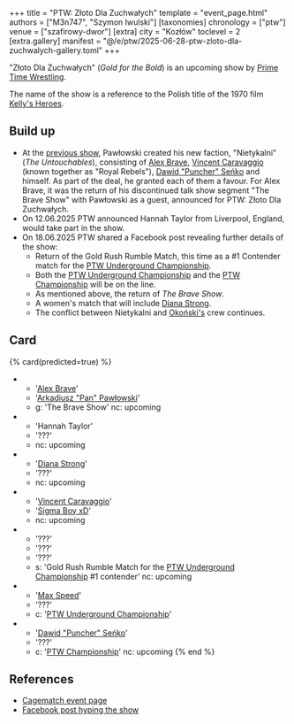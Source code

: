 +++
title = "PTW: Złoto Dla Zuchwałych"
template = "event_page.html"
authors = ["M3n747", "Szymon Iwulski"]
[taxonomies]
chronology = ["ptw"]
venue = ["szafirowy-dwor"]
[extra]
city = "Kozłów"
toclevel = 2
[extra.gallery]
manifest = "@/e/ptw/2025-06-28-ptw-zloto-dla-zuchwalych-gallery.toml"
+++

"Złoto Dla Zuchwałych" (_Gold for the Bold_) is an upcoming show by [Prime Time Wrestling](@/o/ptw.md).

The name of the show is a reference to the Polish title of the 1970 film [Kelly's Heroes][zloto].

## Build up

* At the [previous show](@/e/ptw/2025-05-31-ptw-dzien-dziecka.md), Pawłowski created his new faction, "Nietykalni" (_The Untouchables_), consisting of [Alex Brave](@/w/alex-brave.md), [Vincent Caravaggio](@/w/vincent-caravaggio.md) (known together as "Royal Rebels"), [Dawid "Puncher" Seńko](@/w/puncher.md) and himself. As part of the deal, he granted each of them a favour. For Alex Brave, it was the return of his discontinued talk show segment "The Brave Show" with Pawłowski as a guest, announced for PTW: Złoto Dla Zuchwałych.
* On 12.06.2025 PTW announced Hannah Taylor from Liverpool, England, would take part in the show.
* On 18.06.2025 PTW shared a Facebook post revealing further details of the show:
  * Return of the Gold Rush Rumble Match, this time as a #1 Contender match for the [PTW Underground Championship](@/c/ptw-underground-championship.md).
  * Both the [PTW Underground Championship](@/c/ptw-underground-championship.md) and the [PTW Championship](@/c/ptw-championship.md) will be on the line.
  * As mentioned above, the return of _The Brave Show_.
  * A women's match that will include [Diana Strong](@/w/diana-strong.md).
  * The conflict between Nietykalni and [Okoński's](@/w/lukasz-okonski.md) crew continues.

## Card

{% card(predicted=true) %}
- - '[Alex Brave](@/w/alex-brave.md)'
  - '[Arkadiusz "Pan" Pawłowski](@/w/pan-pawlowski.md)'
  - g: 'The Brave Show'
    nc: upcoming
- - 'Hannah Taylor'
  - '???'
  - nc: upcoming
- - '[Diana Strong](@/w/diana-strong.md)'
  - '???'
  - nc: upcoming
- - '[Vincent Caravaggio](@/w/vincent-caravaggio.md)'
  - '[Sigma Boy xD](@/w/sigma-boy.md)'
  - nc: upcoming
- - '???'
  - '???'
  - '???'
  - s: 'Gold Rush Rumble Match for the [PTW Underground Championship](@/c/ptw-underground-championship.md) #1 contender'
    nc: upcoming
- - '[Max Speed](@/w/max-speed.md)'
  - '???'
  - c: '[PTW Underground Championship](@/c/ptw-underground-championship.md)'
- - '[Dawid "Puncher" Seńko](@/w/puncher.md)'
  - '???'
  - c: '[PTW Championship](@/c/ptw-championship.md)'
    nc: upcoming
{% end %}

## References

* [Cagematch event page](https://www.cagematch.net/?id=1&nr=426947)
* [Facebook post hyping the show](https://www.facebook.com/PrimeTimeWrestlingPL/videos/1237806764590970)

[zloto]: https://en.wikipedia.org/wiki/Kelly%27s_Heroes
